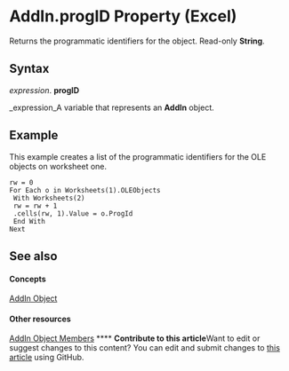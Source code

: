 
# AddIn.progID Property (Excel)

Returns the programmatic identifiers for the object. Read-only  **String**.


## Syntax

 _expression_. **progID**

 _expression_A variable that represents an  **AddIn** object.


## Example

This example creates a list of the programmatic identifiers for the OLE objects on worksheet one.


```
rw = 0 
For Each o in Worksheets(1).OLEObjects 
 With Worksheets(2) 
 rw = rw + 1 
 .cells(rw, 1).Value = o.ProgId 
 End With 
Next
```


## See also


#### Concepts


 [AddIn Object](ad26800d-5342-fb4c-01f3-05b7eceb7ffd.md)
#### Other resources


 [AddIn Object Members](b12f1193-e251-5f71-508f-3d348109f5a6.md)
****   **Contribute to this article**Want to edit or suggest changes to this content? You can edit and submit changes to  [this article](https://github.com/jhershey00/VBA_Excel_Test/OpenXMLCon/articles/a1c1da74-119a-514e-cb5e-77981299b84d.md) using GitHub.

